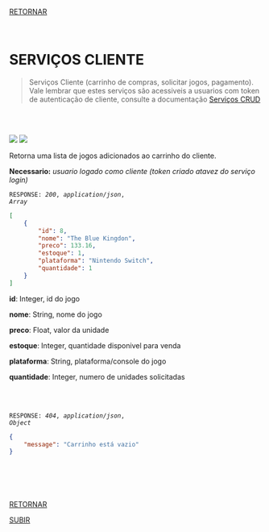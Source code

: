 [RETORNAR](../README.md)

<br>

# SERVIÇOS CLIENTE
> Serviços Cliente (carrinho de compras, solicitar jogos, pagamento). Vale lembrar que estes serviços são acessiveis a usuarios com token de autenticação de cliente, consulte a documentação [Serviços CRUD](./sCrud.md)

<br>
<br>

![](https://img.shields.io/static/v1?label=&message=GET&color=77ab59&style=for-the-badge) ![](https://img.shields.io/static/v1?label=&message=/cliente/carrinho&color=eafde6&style=for-the-badge)

Retorna uma lista de jogos adicionados ao carrinho do cliente.

**Necessario:** *usuario logado como cliente (token criado atavez do serviço login)*

<code>RESPONSE: *200*, *application/json*, *Array*</code>
~~~json
[
    {
        "id": 8,
        "nome": "The Blue Kingdon",
        "preco": 133.16,
        "estoque": 1,
        "plataforma": "Nintendo Switch",
        "quantidade": 1
    }
]
~~~

**id**: Integer, id do jogo

**nome**: String, nome do jogo

**preco**: Float, valor da unidade

**estoque**: Integer, quantidade disponivel para venda

**plataforma**: String, plataforma/console do jogo

**quantidade**: Integer, numero de unidades solicitadas

<br>
<br>

<code>RESPONSE: *404*, *application/json*, *Object*</code>
~~~json
{
    "message": "Carrinho está vazio"
}
~~~

#

<br>
<br>

[RETORNAR](../README.md)

[SUBIR](#serviços-crud)
